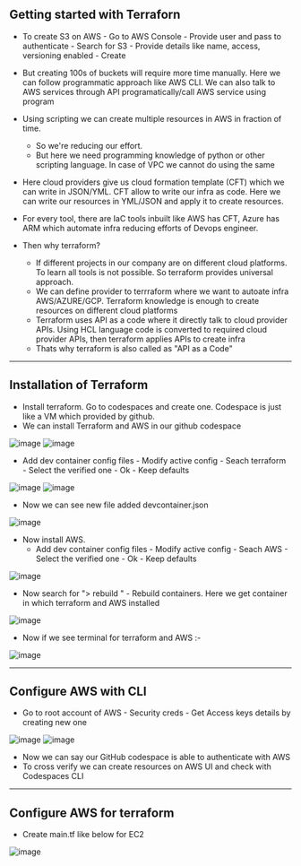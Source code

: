 Getting started with Terraforn
-
- To create S3 on AWS - Go to AWS Console - Provide user and pass to authenticate - Search for S3 - Provide details like name, access, versioning enabled - Create
- But creating 100s of buckets will require more time manually. Here we can follow programmatic approach like AWS CLI. We can also talk to AWS services through API programatically/call AWS service using program
- Using scripting we can create multiple resources in AWS in fraction of time. 
  - So we're reducing our effort.
  - But here we need programming knowledge of python or other scripting language. In case of VPC we cannot do using the same
- Here cloud providers give us cloud formation template (CFT) which we can write in JSON/YML. CFT allow to write our infra as code. Here we can write our resources in YML/JSON and apply it to create resources.

- For every tool, there are IaC tools inbuilt like AWS has CFT, Azure has ARM which automate infra reducing efforts of Devops engineer.
- Then why terraform?
  - If different projects in our company are on different cloud platforms. To learn all tools is not possible. So terraform provides universal approach.
  - We can define provider to terrraform where we want to autoate infra AWS/AZURE/GCP. Terraform knowledge is enough to create resources on different cloud platforms
  - Terraform uses API as a code where it directly talk to cloud provider APIs. Using HCL language code is converted to required cloud provider APIs, then terraform applies APIs to create infra
  - Thats why terraform is also called as "API as a Code"
 
-------------------------------------------------------------

Installation of Terraform
-
- Install terraform. Go to codespaces and create one. Codespace is just like a VM which provided by github.
- We can install Terraform and AWS in our github codespace

![image](https://github.com/user-attachments/assets/3f4ffcfd-cce8-4368-ad19-04997a540ecc)
![image](https://github.com/user-attachments/assets/41d0ede1-0c7c-45d9-abbb-99f9b0f49e6e)

- Add dev container config files - Modify active config - Seach terraform - Select the verified one - Ok - Keep defaults

![image](https://github.com/user-attachments/assets/6e6fa30a-38da-4caf-be24-00b5b8a05b3a)
![image](https://github.com/user-attachments/assets/a375d58e-3448-4547-a99a-75cb3eb61b4c)

- Now we can see new file added devcontainer.json

![image](https://github.com/user-attachments/assets/576bb366-7bd9-4628-9fcb-63f843739a22)


- Now install AWS.
  - Add dev container config files - Modify active config - Seach AWS - Select the verified one - Ok - Keep defaults
 
![image](https://github.com/user-attachments/assets/8b8e3db3-8f3f-41b0-8b9f-63208d774be7)

- Now search for "> rebuild " - Rebuild containers. Here we get container in which terraform and AWS installed

![image](https://github.com/user-attachments/assets/e3e4f9f8-95d5-450b-9819-636efd8a22b2)

- Now if we see terminal for terraform and AWS :-

![image](https://github.com/user-attachments/assets/38dbfe85-7118-45d8-b17d-1465761951a3)

-------------------------------------------------------------

Configure AWS with CLI
-
- Go to root account of AWS - Security creds - Get Access keys details by creating new one

![image](https://github.com/user-attachments/assets/2c09bb02-9e1c-4e0c-a056-325d7eec6c68)
![image](https://github.com/user-attachments/assets/48298cdf-428a-45ca-bf45-1f0016940934)

- Now we can say our GitHub codespace is able to authenticate with AWS
- To cross verify we can create resources on AWS UI and check with Codespaces CLI

-------------------------------------------------------------

Configure AWS for terraform
-
- Create main.tf like below for EC2

![image](https://github.com/user-attachments/assets/ac8def93-c25b-4105-a4a6-c3a5cc508ac0)


